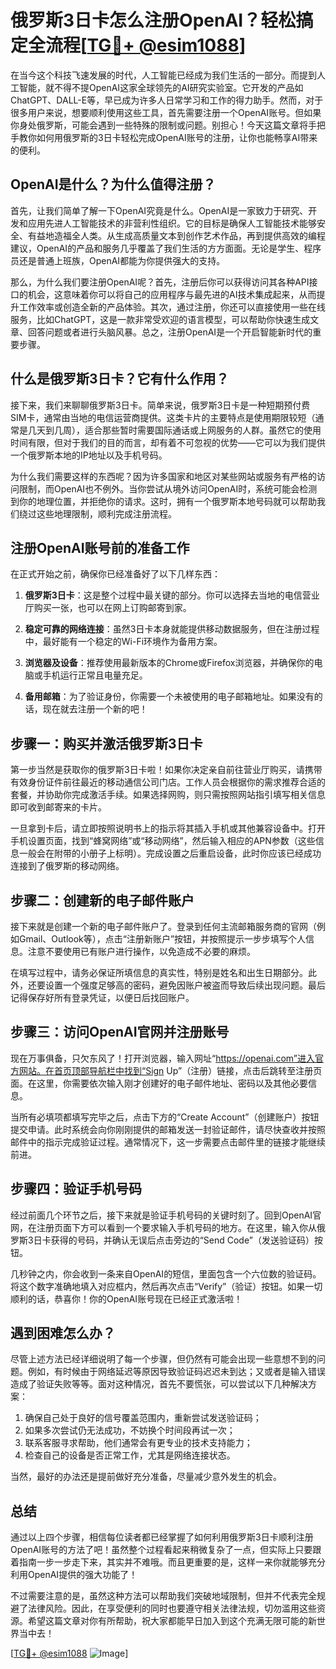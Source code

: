 # 俄罗斯3日卡怎么注册OpenAI？轻松搞定全流程[[TG💪+ @esim1088](https://t.me/s/esim1088)]

在当今这个科技飞速发展的时代，人工智能已经成为我们生活的一部分。而提到人工智能，就不得不提OpenAI这家全球领先的AI研究实验室。它开发的产品如ChatGPT、DALL-E等，早已成为许多人日常学习和工作的得力助手。然而，对于很多用户来说，想要顺利使用这些工具，首先需要注册一个OpenAI账号。但如果你身处俄罗斯，可能会遇到一些特殊的限制或问题。别担心！今天这篇文章将手把手教你如何用俄罗斯的3日卡轻松完成OpenAI账号的注册，让你也能畅享AI带来的便利。

## OpenAI是什么？为什么值得注册？

首先，让我们简单了解一下OpenAI究竟是什么。OpenAI是一家致力于研究、开发和应用先进人工智能技术的非营利性组织。它的目标是确保人工智能技术能够安全、有益地造福全人类。从生成高质量文本到创作艺术作品，再到提供高效的编程建议，OpenAI的产品和服务几乎覆盖了我们生活的方方面面。无论是学生、程序员还是普通上班族，OpenAI都能为你提供强大的支持。

那么，为什么我们要注册OpenAI呢？首先，注册后你可以获得访问其各种API接口的机会，这意味着你可以将自己的应用程序与最先进的AI技术集成起来，从而提升工作效率或创造全新的产品体验。其次，通过注册，你还可以直接使用一些在线服务，比如ChatGPT，这是一款非常受欢迎的语言模型，可以帮助你快速生成文章、回答问题或者进行头脑风暴。总之，注册OpenAI是一个开启智能新时代的重要步骤。

## 什么是俄罗斯3日卡？它有什么作用？

接下来，我们来聊聊俄罗斯3日卡。简单来说，俄罗斯3日卡是一种短期预付费SIM卡，通常由当地的电信运营商提供。这类卡片的主要特点是使用期限较短（通常是几天到几周），适合那些暂时需要国际通话或上网服务的人群。虽然它的使用时间有限，但对于我们的目的而言，却有着不可忽视的优势——它可以为我们提供一个俄罗斯本地的IP地址以及手机号码。

为什么我们需要这样的东西呢？因为许多国家和地区对某些网站或服务有严格的访问限制，而OpenAI也不例外。当你尝试从境外访问OpenAI时，系统可能会检测到你的地理位置，并拒绝你的请求。这时，拥有一个俄罗斯本地号码就可以帮助我们绕过这些地理限制，顺利完成注册流程。

## 注册OpenAI账号前的准备工作

在正式开始之前，确保你已经准备好了以下几样东西：

1. **俄罗斯3日卡**：这是整个过程中最关键的部分。你可以选择去当地的电信营业厅购买一张，也可以在网上订购邮寄到家。
   
2. **稳定可靠的网络连接**：虽然3日卡本身就能提供移动数据服务，但在注册过程中，最好能有一个稳定的Wi-Fi环境作为备用方案。
   
3. **浏览器及设备**：推荐使用最新版本的Chrome或Firefox浏览器，并确保你的电脑或手机运行正常且电量充足。
   
4. **备用邮箱**：为了验证身份，你需要一个未被使用的电子邮箱地址。如果没有的话，现在就去注册一个新的吧！

## 步骤一：购买并激活俄罗斯3日卡

第一步当然是获取你的俄罗斯3日卡啦！如果你决定亲自前往营业厅购买，请携带有效身份证件前往最近的移动通信公司门店。工作人员会根据你的需求推荐合适的套餐，并协助你完成激活手续。如果选择网购，则只需按照网站指引填写相关信息即可收到邮寄来的卡片。

一旦拿到卡后，请立即按照说明书上的指示将其插入手机或其他兼容设备中。打开手机设置页面，找到“蜂窝网络”或“移动网络”，然后输入相应的APN参数（这些信息一般会在附带的小册子上标明）。完成设置之后重启设备，此时你应该已经成功连接到了俄罗斯的移动网络。

## 步骤二：创建新的电子邮件账户

接下来就是创建一个新的电子邮件账户了。登录到任何主流邮箱服务商的官网（例如Gmail、Outlook等），点击“注册新账户”按钮，并按照提示一步步填写个人信息。注意不要使用已有账户进行操作，以免造成不必要的麻烦。

在填写过程中，请务必保证所填信息的真实性，特别是姓名和出生日期部分。此外，还要设置一个强度足够高的密码，避免因账户被盗而导致后续出现问题。最后记得保存好所有登录凭证，以便日后找回账户。

## 步骤三：访问OpenAI官网并注册账号

现在万事俱备，只欠东风了！打开浏览器，输入网址“https://openai.com”进入官方网站。在首页顶部导航栏中找到“Sign Up”（注册）链接，点击后跳转至注册页面。在这里，你需要依次输入刚才创建好的电子邮件地址、密码以及其他必要信息。

当所有必填项都填写完毕之后，点击下方的“Create Account”（创建账户）按钮提交申请。此时系统会向你刚刚提供的邮箱发送一封验证邮件，请尽快查收并按照邮件中的指示完成验证过程。通常情况下，这一步需要点击邮件里的链接才能继续前进。

## 步骤四：验证手机号码

经过前面几个环节之后，接下来就是验证手机号码的关键时刻了。回到OpenAI官网，在注册页面下方可以看到一个要求输入手机号码的地方。在这里，输入你从俄罗斯3日卡获得的号码，并确认无误后点击旁边的“Send Code”（发送验证码）按钮。

几秒钟之内，你会收到一条来自OpenAI的短信，里面包含一个六位数的验证码。将这个数字准确地填入对应框内，然后再次点击“Verify”（验证）按钮。如果一切顺利的话，恭喜你！你的OpenAI账号现在已经正式激活啦！

## 遇到困难怎么办？

尽管上述方法已经详细说明了每一个步骤，但仍然有可能会出现一些意想不到的问题。例如，有时候由于网络延迟等原因导致验证码迟迟未到达；又或者是输入错误造成了验证失败等等。面对这种情况，首先不要慌张，可以尝试以下几种解决方案：

1. 确保自己处于良好的信号覆盖范围内，重新尝试发送验证码；
2. 如果多次尝试仍无法成功，不妨换个时间段再试一次；
3. 联系客服寻求帮助，他们通常会有更专业的技术支持能力；
4. 检查自己的设备是否正常工作，尤其是网络连接状态。

当然，最好的办法还是提前做好充分准备，尽量减少意外发生的机会。

## 总结

通过以上四个步骤，相信每位读者都已经掌握了如何利用俄罗斯3日卡顺利注册OpenAI账号的方法了吧！虽然整个过程看起来稍微复杂了一点，但实际上只要跟着指南一步一步走下来，其实并不难哦。而且更重要的是，这样一来你就能够充分利用OpenAI提供的强大功能了！

不过需要注意的是，虽然这种方法可以帮助我们突破地域限制，但并不代表完全规避了法律风险。因此，在享受便利的同时也要遵守相关法律法规，切勿滥用这些资源。希望这篇文章对你有所帮助，祝大家都能早日加入到这个充满无限可能的新世界当中去！

[[TG💪+ @esim1088](https://t.me/s/esim1088) ![Image](https://i.postimg.cc/4NQfJmqS/Snipaste-2025-05-13-00-14-12.png)]